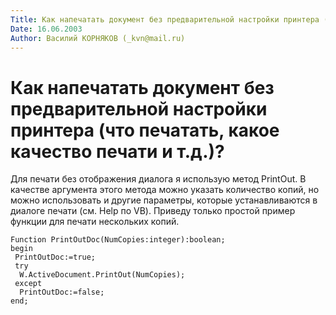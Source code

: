 ```yaml
---
Title: Как напечатать документ без предварительной настройки принтера (что печатать, какое качество печати и т.д.)?
Date: 16.06.2003
Author: Василий КОРНЯКОВ (_kvn@mail.ru)
---
```



Как напечатать документ без предварительной настройки принтера (что печатать, какое качество печати и т.д.)?
============================================================================================================

Для печати без отображения диалога я использую метод PrintOut. В
качестве аргумента этого метода можно указать количество копий, но можно
использовать и другие параметры, которые устанавливаются в диалоге
печати (см. Help по VB). Приведу только простой пример функции для
печати нескольких копий.

    Function PrintOutDoc(NumCopies:integer):boolean;
    begin
     PrintOutDoc:=true;
     try
      W.ActiveDocument.PrintOut(NumCopies);
     except
      PrintOutDoc:=false;
    end;

